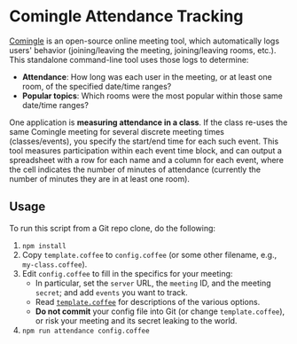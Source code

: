 # Comingle Attendance Tracking

[Comingle](https://github.com/edemaine/comingle/) is an open-source online
meeting tool, which automatically logs users' behavior (joining/leaving the
meeting, joining/leaving rooms, etc.).
This standalone command-line tool uses those logs to determine:

* **Attendance**: How long was each user in the meeting, or at least one room,
  of the specified date/time ranges?
* **Popular topics**:
  Which rooms were the most popular within those same date/time ranges?

One application is **measuring attendance in a class**.  If the class re-uses
the same Comingle meeting for several discrete meeting times (classes/events),
you specify the start/end time for each such event.   This tool measures
participation within each event time block, and can output a spreadsheet with
a row for each name and a column for each event, where the cell indicates the
number of minutes of attendance (currently the number of minutes they are in
at least one room).

## Usage

To run this script from a Git repo clone, do the following:

1. `npm install`
2. Copy `template.coffee` to `config.coffee` (or some other filename, e.g.,
   `my-class.coffee`).
3. Edit `config.coffee` to fill in the specifics for your meeting:
   * In particular, set the `server` URL, the `meeting` ID,
     and the meeting `secret`; and add `events` you want to track.
   * Read [`template.coffee`](https://github.com/edemaine/comingle-attendance/blob/main/template.coffee)
     for descriptions of the various options.
   * **Do not commit** your config file into Git (or change `template.coffee`),
     or risk your meeting and its secret leaking to the world.
4. `npm run attendance config.coffee`

